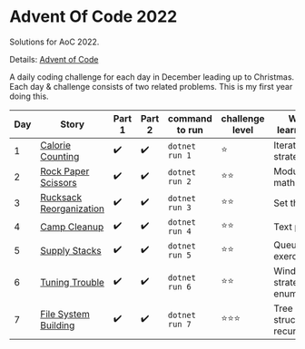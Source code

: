 ﻿# Advent Of Code 2022

Solutions for AoC 2022.

Details: [Advent of Code](https://adventofcode.com/2022/about)

A daily coding challenge for each day in December leading up to Christmas. Each day & challenge consists of two related problems. This is my first year doing this.

| Day | Story | Part 1 | Part 2 | command to run | challenge level | What I learnt/used
| --- | --- | --- | --- | --- | --- | --- |
| 1 | [Calorie Counting](https://adventofcode.com/2022/day/1) | ✔️ | ✔️  | `dotnet run 1` | ⭐ | Iteration strategies.
| 2 | [Rock Paper Scissors](https://adventofcode.com/2022/day/2) | ✔️ | ✔️ | `dotnet run 2` | ⭐⭐ | Modulo math.
| 3 | [Rucksack Reorganization](https://adventofcode.com/2022/day/3) | ✔️ | ✔️ | `dotnet run 3` | ⭐⭐ | Set theory.
| 4 | [Camp Cleanup](https://adventofcode.com/2022/day/4) | ✔️ | ✔️ | `dotnet run 4` | ⭐⭐ | Text parsing.
| 5 | [Supply Stacks](https://adventofcode.com/2022/day/5) | ✔️ | ✔️ | `dotnet run 5`| ⭐⭐ | Queue exercise.
| 6 | [Tuning Trouble](https://adventofcode.com/2022/day/6) | ✔️ | ✔️ | `dotnet run 6` | ⭐⭐ | Windowing strategies for enumerables.
| 7 | [File System Building](https://adventofcode.com/2022/day/7) | ✔️ | ✔️ | `dotnet run 7` | ⭐⭐⭐ | Tree structure and recursion.